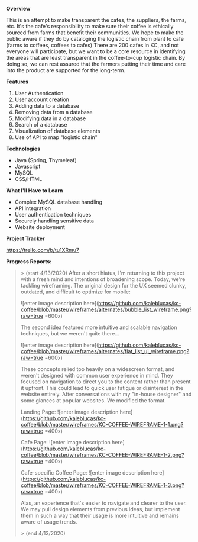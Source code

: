 
**Overview**
 
This is an attempt to make transparent the cafes, the suppliers, the farms, etc. It's the cafe's responsibility to make sure their coffee is ethically sourced from farms that benefit their communities. We hope to make the public aware if they do by cataloging the logistic chain from plant to cafe (farms to coffees, coffees to cafes) There are 200 cafes in KC, and not everyone will participate, but we want to be a core resource in identifying the areas that are least transparent in the coffee-to-cup logistic chain. By doing so, we can rest assured that the farmers putting their time and care into the product are supported for the long-term.

**Features**

 1. User Authentication
 2. User account creation
 3. Adding data to a database
 4. Removing data from a database
 5. Modifying data in a database
 6. Search of a database
 7. Visualization of database elements
 8. Use of API to map "logistic chain"

**Technologies**

 - Java (Spring, Thymeleaf)
 - Javascript
 - MySQL
 - CSS/HTML

**What I'll Have to Learn**

 - Complex MySQL database handling
 - API integration
 - User authentication techniques
 - Securely handling sensitive data
 - Website deployment

**Project Tracker**

https://trello.com/b/tu1XRmu7




**Progress Reports:**

 

> \> (start  4/13/2020)
> After a short hiatus, I'm returning to this project with a fresh mind and intentions of broadening scope. Today, we're tackling wireframing. The original design for the UX seemed clunky, outdated, and difficult to optimize for mobile: 
> 
>![enter image description here](https://github.com/kaleblucas/kc-coffee/blob/master/wireframes/alternates/bubble_list_wireframe.png?raw=true =600x)
>
> The second idea featured more intuitive and scalable navigation techniques, but we weren't quite there...
> 
> ![enter image description here](https://github.com/kaleblucas/kc-coffee/blob/master/wireframes/alternates/flat_list_ui_wireframe.png?raw=true =600x)
> 
> These concepts relied too heavily on a widescreen format, and weren't designed with common user experience in mind. They focused on navigation to direct you to the content rather than present it upfront. This could lead to quick user fatigue or disinterest in the website entirely. After conversations with my "in-house designer" and some glances at popular websites. We modified the format.
> 
> Landing Page:
> ![enter image description here](https://github.com/kaleblucas/kc-coffee/blob/master/wireframes/KC-COFFEE-WIREFRAME-1-1.png?raw=true =400x)
> 
>Cafe Page:
![enter image description here](https://github.com/kaleblucas/kc-coffee/blob/master/wireframes/KC-COFFEE-WIREFRAME-1-2.png?raw=true =400x)
> 
> Cafe-specific Coffee Page:
> ![enter image description here](https://github.com/kaleblucas/kc-coffee/blob/master/wireframes/KC-COFFEE-WIREFRAME-1-3.png?raw=true =400x)
>
>Alas, an experience that's easier to navigate and clearer to the user. We may pull design elements from previous ideas, but implement them in such a way that their usage is more intuitive and remains aware of  usage trends.
>
> \> (end 4/13/2020)

